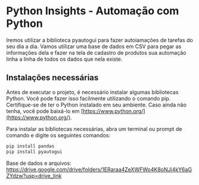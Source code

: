 # Python Insights - Automação com Python 
Iremos utilizar a biblioteca pyautogui para fazer autoiamações de tarefas do seu dia a dia.
Vamos utilizar uma base de dados em CSV para pegar as informações dela e fazer na tela de cadastro de produtos sua automação linha a linha de todos os dados que nela existe.

## Instalações necessárias

Antes de executar o projeto, é necessário instalar algumas bibliotecas Python. Você pode fazer isso facilmente utilizando o comando pip. Certifique-se de ter o Python instalado em seu ambiente. Caso ainda não tenha, você pode baixá-lo em [https://www.python.org/](https://www.python.org/).

Para instalar as bibliotecas necessárias, abra um terminal ou prompt de comando e digite os seguintes comandos:

```bash
pip install pandas
pip install pyautogui
```
Base de dados e arquivos: https://drive.google.com/drive/folders/1ERaraa4ZeXWFWo4K8oNJi4kY6aGZYdzw?usp=drive_link


